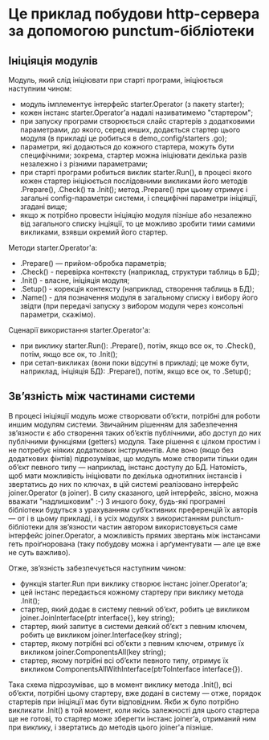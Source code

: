 # Це приклад побудови http-сервера за допомогою punctum-бібліотеки 

## Ініціяція модулів

Модуль, який слід ініціювати при старті програми, ініціюється наступним чином:    
* модуль імплементує інтерфейс starter.Operator (з пакету starter);
* кожен інстанс starter.Operatorʼа надалі називатимемо "стартером"; 
* при запуску програми створюється слайс стартерів з додатковими параметрами, до якого, серед инших, додається стартер цього модуля (в прикладі це робиться в demo_config/starters
.go); 
* параметри, які додаються до кожного стартера, можуть бути специфічними; зокрема, стартер можна ініціювати декілька разів незалежно і з різними параметрами;   
* при старті програми робиться виклик starter.Run(), в процесі якого кожен стартер ініціюється послідовними викликами його методів .Prepare(), .Check() та .Init(); метод 
.Prepare() при цьому отримує і загальні config-параметри системи, і специфічні параметри ініціяції, згадані вище;
* якщо ж потрібно провести ініціяцію модуля пізніше або незалежно від загального списку інціяції, то це можливо зробити тими самими викликами, взявши окремий його стартер.

Методи starter.Operator'а:
* .Prepare() — прийом-обробка параметрів;
* .Check() - перевірка контексту (наприклад, структури таблиць в БД); 
* .Init() - власне, ініціяція модуля;
* .Setup() - корекція контексту (наприклад, створення таблиць в БД);
* .Name() - для позначення модуля в загальному списку і вибору його звідти (при передачі запуску з вибором модуля через консольні параметри, скажімо). 

Сценарії використання starter.Operator'а:
* при виклику starter.Run(): .Prepare(), потім, якщо все ок, то .Check(), потім, якщо все ок, то .Init();
* при сетап-викликах (вони поки відсутні в прикладі; це може бути, наприклад, ініціяція БД): .Prepare(), потім, якщо все ок, то .Setup();


## Звʼязність між частинами системи

В процесі ініціяції модуль може створювати обʼєкти, потрібні для роботи иншим модулям системи. Звичайним рішенням для забезпечення звʼязности є або створення таких обʼєктів 
публічними, або доступ до них публічними функціями (getters) модуля. Таке рішення є цілком простим і не потребує ніяких додаткових інструментів. Але воно (якщо без додаткових 
фінтів) підрозуміває, що модуль може створити тільки один обʼєкт певного типу — наприклад, інстанс доступу до БД. Натомість, щоб мати можливість ініціювати по декілька однотипних 
інстансів і звертатись до них по ключах, в цій системі реалізовано інтерфейс joiner.Operator (в joiner). В силу сказаного, цей інтерфейс, звісно, можна вважати 
"надлишковим" :-) З иншого боку, будь-які програмні бібліотеки будуться з урахуванням субʼєктивних преференцій їх авторів — от і в цьому прикладі, і в усіх модулях з використанням 
punctum-бібліотеки для звʼязности частин автором використовується саме інтерфейс joiner.Operator, а можливість прямих звертань між інстансами геть проіґнорована (таку побудову 
можна і арґументувати — але це вже не суть важливо).

Отже, звʼязність забезпечується наступним чином:
* функція starter.Run при виклику створює інстанс joiner.Operatorʼа;
* цей інстанс передається кожному стартеру при виклику метода .Init();
* стартер, який додає в систему певний обʼєкт, робить це викликом joiner.JoinInterface(ptr interface{}, key string);
* стартер, який запитує в системи деякий обʼєкт з певним ключем, робить це викликом joiner.Interface(key string);
* стартер, якому потрібні всі обʼєкти з певним ключем, отримує їх викликом joiner.ComponentsAll(key string);
* стартер, якому потрібні всі обʼєкти певного типу, отримує їх викликом ComponentsAllWithInterface(ptrToInterface interface{}).

Така схема підрозуміває, що в момент виклику метода .Init(), всі обʼєкти, потрібні цьому стартеру, вже додані в систему — отже, порядок стартерів при ініціяції має бути 
відповідним. Якби ж було потрібно викликати .Init() в той момент, коли якісь залежності для цього стартера ще не готові, то стартер може зберегти інстанс joinerʼа, отриманий ним 
при виклику, і звертатись до методів цього joiner'а пізніше.   